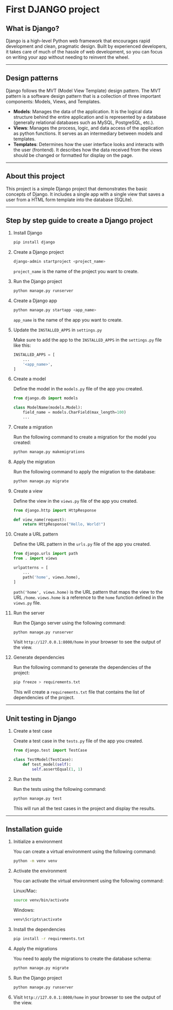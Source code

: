 # First DJANGO project

## What is Django?

Django is a high-level Python web framework that encourages rapid development and clean, pragmatic design. Built by experienced developers, it takes care of much of the hassle of web development, so you can focus on writing your app without needing to reinvent the wheel.

---

## Design patterns

Django follows the MVT (Model View Template) design pattern. The MVT pattern is a software design pattern that is a collection of three important components: Models, Views, and Templates.

- **Models**: Manages the data of the application. It is the logical data structure behind the entire application and is represented by a database (generally relational databases such as MySQL, PostgreSQL, etc.).
- **Views**: Manages the process, logic, and data access of the application as python functions. It serves as an intermediary between models and templates.
- **Templates**: Determines how the user interface looks and interacts with the user (frontend). It describes how the data received from the views should be changed or formatted for display on the page.

---

## About this project

This project is a simple Django project that demonstrates the basic concepts of Django. It includes a single app with a single view that saves a user from a HTML form template into the database (SQLite).

---

## Step by step guide to create a Django project

1. Install Django

    ```bash
    pip install django
    ```

2. Create a Django project

    ```bash
    django-admin startproject <project_name>
    ```

    `project_name` is the name of the project you want to create.

3. Run the Django project

    ```bash
    python manage.py runserver
    ```

4. Create a Django app

    ```bash
    python manage.py startapp <app_name>
    ```

    `app_name` is the name of the app you want to create.

5. Update the `INSTALLED_APPS` in `settings.py`

    Make sure to add the app to the `INSTALLED_APPS` in the `settings.py` file like this:

    ```python
    INSTALLED_APPS = [
        ...
        '<app_name>',
    ]
    ```

6. Create a model

    Define the model in the `models.py` file of the app you created.

    ```python
    from django.db import models

    class ModelName(models.Model):
        field_name = models.CharField(max_length=100)
        ...
    ```

7. Create a migration

    Run the following command to create a migration for the model you created:

    ```bash
    python manage.py makemigrations
    ```

8. Apply the migration

    Run the following command to apply the migration to the database:

    ```bash
    python manage.py migrate
    ```

9. Create a view

    Define the view in the `views.py` file of the app you created.

    ```python
    from django.http import HttpResponse

    def view_name(request):
        return HttpResponse("Hello, World!")
    ```

10. Create a URL pattern

    Define the URL pattern in the `urls.py` file of the app you created.

    ```python
    from django.urls import path
    from . import views

    urlpatterns = [
        ...
        path('home', views.home),
    ]
    ```

    `path('home', views.home)` is the URL pattern that maps the view to the URL `/home`.
    `views.home` is a reference to the `home` function defined in the `views.py` file.

11. Run the server

    Run the Django server using the following command:

    ```bash
    python manage.py runserver
    ```

    Visit `http://127.0.0.1:8000/home` in your browser to see the output of the view.

12. Generate dependencies

    Run the following command to generate the dependencies of the project:

    ```bash
    pip freeze > requirements.txt
    ```

    This will create a `requirements.txt` file that contains the list of dependencies of the project.

---

## Unit testing in Django

1. Create a test case

    Create a test case in the `tests.py` file of the app you created.

    ```python
    from django.test import TestCase

    class TestModel(TestCase):
        def test_model(self):
            self.assertEqual(1, 1)
    ```

2. Run the tests

    Run the tests using the following command:

    ```bash
    python manage.py test
    ```

    This will run all the test cases in the project and display the results.

---

## Installation guide

1. Initialize a environment

    You can create a virtual environment using the following command:

    ```bash
    python -m venv venv
    ```

2. Activate the environment

    You can activate the virtual environment using the following command:

    Linux/Mac:
    ```bash
    source venv/bin/activate
    ```

    Windows:
    ```bash
    venv\Scripts\activate
    ```

3. Install the dependencies

    ```bash
    pip install -r requirements.txt
    ```

4. Apply the migrations

    You need to apply the migrations to create the database schema:

    ```bash
    python manage.py migrate
    ```

4. Run the Django project

    ```bash
    python manage.py runserver
    ```

5. Visit `http://127.0.0.1:8000/home` in your browser to see the output of the view.

